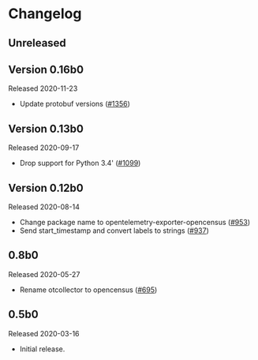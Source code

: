# Changelog

## Unreleased

## Version 0.16b0

Released 2020-11-23

- Update protobuf versions
  ([#1356](https://github.com/open-telemetry/opentelemetry-python/pull/1356))

## Version 0.13b0

Released 2020-09-17

- Drop support for Python 3.4'
  ([#1099](https://github.com/open-telemetry/opentelemetry-python/pull/1099))

## Version 0.12b0

Released 2020-08-14

- Change package name to opentelemetry-exporter-opencensus
  ([#953](https://github.com/open-telemetry/opentelemetry-python/pull/953))
- Send start_timestamp and convert labels to strings
  ([#937](https://github.com/open-telemetry/opentelemetry-python/pull/937))

## 0.8b0

Released 2020-05-27

- Rename otcollector to opencensus
  ([#695](https://github.com/open-telemetry/opentelemetry-python/pull/695))

## 0.5b0

Released 2020-03-16

- Initial release.
